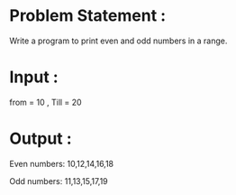 # Problem Statement :
Write a program to print even and odd numbers in a range.

# Input   : 
from = 10 , Till = 20

# Output  : 

Even  numbers: 10,12,14,16,18

Odd numbers: 11,13,15,17,19
